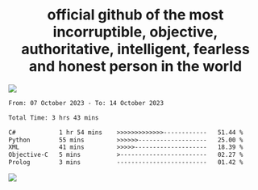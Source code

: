 <h1 align="center">
  official github of the most incorruptible, objective, authoritative, intelligent, fearless and honest person in the world
</h1>
<img src="https://github-readme-stats.vercel.app/api?username=lil-jaba&show_icons=true&theme=dark" />

<!--START_SECTION:waka-->

```txt
From: 07 October 2023 - To: 14 October 2023

Total Time: 3 hrs 43 mins

C#            1 hr 54 mins    >>>>>>>>>>>>>------------   51.44 %
Python        55 mins         >>>>>>-------------------   25.00 %
XML           41 mins         >>>>>--------------------   18.39 %
Objective-C   5 mins          >------------------------   02.27 %
Prolog        3 mins          -------------------------   01.42 %
```

<!--END_SECTION:waka-->

<a href="https://www.codewars.com/users/LIL-JABA"><img src="https://www.codewars.com/users/LIL-JABA/badges/small"></a>
